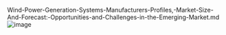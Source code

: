 Wind-Power-Generation-Systems-Manufacturers-Profiles,-Market-Size-And-Forecast:-Opportunities-and-Challenges-in-the-Emerging-Market.md
![image](https://github.com/user-attachments/assets/13be00c3-d33b-4168-8643-017f86628308)
